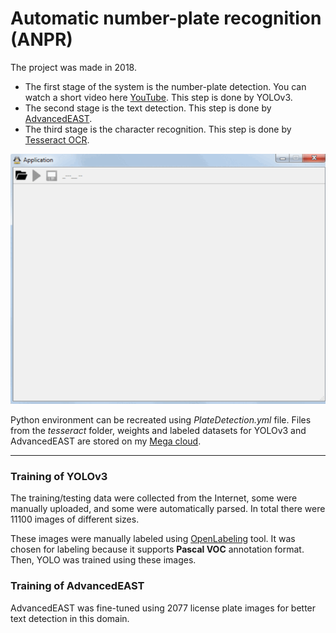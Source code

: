 # Automatic number-plate recognition (ANPR)

The project was made in 2018.

* The first stage of the system is the number-plate detection. You can watch a short video here [YouTube](https://www.youtube.com/watch?v=Y9FtcxOLk1M). This step is done by YOLOv3.
* The second stage is the text detection. This step is done by [AdvancedEAST](https://github.com/huoyijie/AdvancedEAST).
* The third stage is the character recognition. This step is done by [Tesseract OCR](https://github.com/tesseract-ocr/tesseract).

![Example](example.gif)

Python environment can be recreated using _PlateDetection.yml_ file.
Files from the _tesseract_ folder, weights and labeled datasets for YOLOv3 and AdvancedEAST are stored on my 
[Mega cloud](https://mega.nz/folder/fTZhzILQ#4YW4y-eCWruKoLpvkyEmkg).
___

### Training of YOLOv3

The training/testing data were collected from the Internet, some were manually uploaded, 
and some were automatically parsed. In total there were 11100 images of different sizes.

These images were manually labeled using [OpenLabeling](https://github.com/Cartucho/OpenLabeling/) tool.
It was chosen for labeling because it supports **Pascal VOC** annotation format. 
Then, YOLO was trained using these images.

### Training of AdvancedEAST
AdvancedEAST was fine-tuned using 2077 license plate images for better text detection in this domain.




